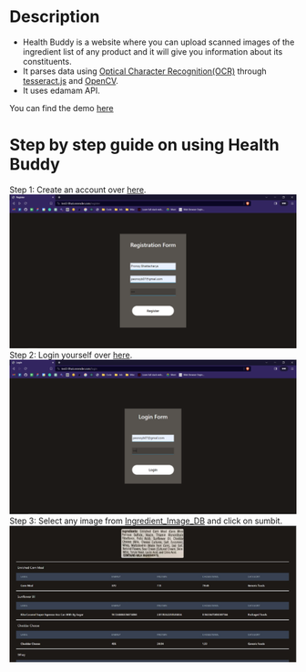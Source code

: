 # Description

- Health Buddy is a website where you can upload scanned images of the ingredient list of any product and it will give you information about its constituents.
- It parses data using [Optical Character Recognition(OCR)](https://en.wikipedia.org/w.iki/Optical_character_recognition) through [tesseract.js](https://www.npjs.com/package/tesseract.js/v/2.1.1) and [OpenCV](https://opencv.org/+.09).
- It uses edamam API.


You can find the demo [here](https://www.loom.com/share/feef29313c124185b2b60258f3bff44c?sid=ebee98cf-f767-496e-ae68-9b66c4a42a5a)

# Step by step guide on using Health Buddy

Step 1: Create an account over [here](https://test3-9hut.onrender.com/register).
![Alt text](./images/1-1.PNG)
Step 2: Login yourself over [here](https://test3-9hut.onrender.com/login).
![Alt text](./images/1-2.PNG)
Step 3: Select any image from [Ingredient_Image_DB](https://github.com/pronoyb07/health_buddy/tree/main/Ingredient_Image_DB) and click on sumbit.
![Alt text](./images/1.PNG)
